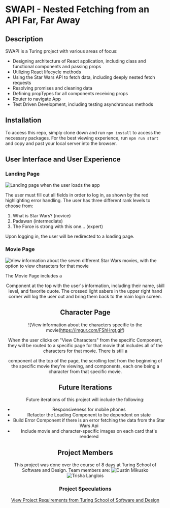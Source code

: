 # SWAPI - Nested Fetching from an API Far, Far Away

## Description

SWAPI is a Turing project with various areas of focus: 
* Designing architecture of React application, including class and functional components and passing props
* Utilizing React lifecycle methods
* Using the Star Wars API to fetch data, including deeply nested fetch requests
* Resolving promises and cleaning data
* Defining propTypes for all components receiving props
* Router to navigate App
* Test Driven Development, including testing asynchronous methods

## Installation

To access this repo, simply clone down and run `npm install` to access the necessary packages.  For the best viewing experience, run `npm run start` and copy and past your local server into the browser.

## User Interface and User Experience
### Landing Page
![Landing page when the user loads the app](https://imgur.com/3mgTDsM.gif)

The user must fill out all fields in order to log in, as shown by the red highlighting error handling.  The user has three different rank levels to choose from:
1. What is Star Wars? (novice)
2. Padawan (intermediate)
3. The Force is strong with this one... (expert)

Upon logging in, the user will be redirected to a loading page.

### Movie Page
![View information about the seven different Star Wars movies, with the option to view characters for that movie](https://imgur.com/XkEBCgt.gif)

The Movie Page includes a <Header /> Component at the top with the user's information, including their name, skill level, and favorite quote.  The crossed light sabers in the upper right hand corner will log the user out and bring them back to the main login screen.

## Character Page
![View information about the characters specific to the movie(https://imgur.com/FShHrgt.gif)

When the user clicks on "View Characters" from the specific <Movie /> Component, they will be routed to a specific page for that movie that includes all of the characters for that movie.  There is still a <Header /> component at the top of the page, the scrolling text from the beginning of the specific movie they're viewing, and <Character /> components, each one being a character from that specific movie.

## Future Iterations 
Future iterations of this project will include the following:
* Responsiveness for mobile phones
* Refactor the Loading Component to be dependent on state
* Build Error Component if there is an error fetching the data from the Star Wars Api
* Include movie and character-specific images on each card that's rendered

## Project Members
This project was done over the course of 8 days at Turing School of Software and Design.  Team members are:
![Dustin Mikusko](https://github.com/Dustin-Mikusko)
![Trisha Langlois](https://github.com/trishalanglois)

### Project Speculations
[View Project Requirements from Turing School of Software and Design](https://frontend.turing.io/projects/module-3/swapi-trivia.html)


